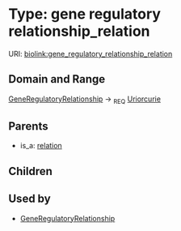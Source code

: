 
# Type: gene regulatory relationship_relation




URI: [biolink:gene_regulatory_relationship_relation](https://w3id.org/biolink/vocab/gene_regulatory_relationship_relation)


## Domain and Range

[GeneRegulatoryRelationship](GeneRegulatoryRelationship.md) ->  <sub>REQ</sub> [Uriorcurie](type/Uriorcurie.md)

## Parents

 *  is_a: [relation](relation.md)

## Children


## Used by

 * [GeneRegulatoryRelationship](GeneRegulatoryRelationship.md)
